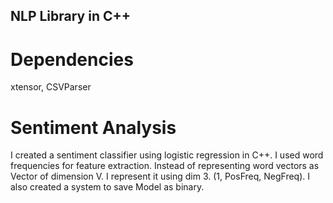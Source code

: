 ## NLP Library in C++

# Dependencies
xtensor, CSVParser

# Sentiment Analysis 
I created a sentiment classifier using logistic regression in C++. I used word frequencies for feature extraction. Instead of representing word vectors as Vector of 
dimension V. I represent it using dim 3. (1, PosFreq, NegFreq). I also created a system to save Model as binary.


